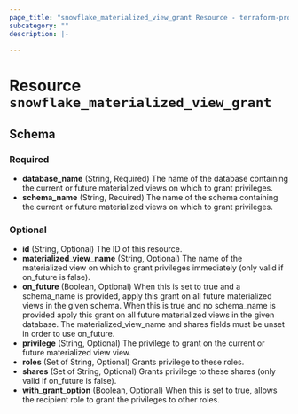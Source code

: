 ```yaml
---
page_title: "snowflake_materialized_view_grant Resource - terraform-provider-snowflake"
subcategory: ""
description: |-
  
---
```


# Resource `snowflake_materialized_view_grant`





## Schema

### Required

- **database_name** (String, Required) The name of the database containing the current or future materialized views on which to grant privileges.
- **schema_name** (String, Required) The name of the schema containing the current or future materialized views on which to grant privileges.

### Optional

- **id** (String, Optional) The ID of this resource.
- **materialized_view_name** (String, Optional) The name of the materialized view on which to grant privileges immediately (only valid if on_future is false).
- **on_future** (Boolean, Optional) When this is set to true and a schema_name is provided, apply this grant on all future materialized views in the given schema. When this is true and no schema_name is provided apply this grant on all future materialized views in the given database. The materialized_view_name and shares fields must be unset in order to use on_future.
- **privilege** (String, Optional) The privilege to grant on the current or future materialized view view.
- **roles** (Set of String, Optional) Grants privilege to these roles.
- **shares** (Set of String, Optional) Grants privilege to these shares (only valid if on_future is false).
- **with_grant_option** (Boolean, Optional) When this is set to true, allows the recipient role to grant the privileges to other roles.


